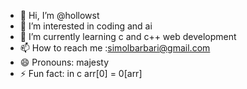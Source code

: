 - 👋 Hi, I’m @hollowst
- 👀 I’m interested in coding and ai
- 🌱 I’m currently learning c and c++ web development
- 📫 How to reach me :simolbarbari@gmail.com
- 😄 Pronouns: majesty
- ⚡ Fun fact: in c arr[0] = 0[arr]

